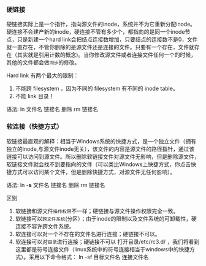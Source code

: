 ### 硬链接

硬链接实际上是一个指针，指向源文件的inode，系统并不为它重新分配inode。硬连接不会建产新的inode，硬连接不管有多少个，都指向的是同一个inode节点，只是新建一个hard link会把结点连接数增加，只要结点的连接数不是0，文件就一直存在，不管你删除的是源文件还是连接的文件。只要有一个存在，文件就存在（其实就是引用计数的概念)。当你修改源文件或者连接文件任何一个的时候，其他的文件都会做`同步`的修改。

Hard link 有两个最大的限制： 

1. 不能跨 filesystem ，因为不同的 filesystem 有不同的 inode table。 
2. 不能 link 目录！

语法:
  ln 文件名 链接名
  删除 rm 链接名



### 软连接（快捷方式）

​    软链接最直观的解释：相当于Windows系统的快捷方式，是一个独立文件（拥有独立的inode,与源文件inode无关），该文件的内容是源文件的路径指针，通过该链接可以访问到源文件。所以删除软链接文件对源文件无影响，但是删除源文件，软链接文件就会找不到要指向的文件（可以类比Windows上快捷方式，你点击快捷方式可以访问某个文件，但是删除快捷方式，对源文件无任何影响）。

语法:
      ln -**s** 文件名 链接名
	删除 rm 链接名

区别
1. 软链接和源文件`操作权限`不一样；硬链接与源文件操作权限完全一致。
2. 软链接可以`跨文件系统`(分区）；由于inode的限制以及文件系统的可卸载性，硬连接不容许跨文件系统。
3. 软连接可以对一个不存在的文件名进行连接；硬链接不可以。
4. 软连接可以对`目录`进行连接；硬链接不可以
     打开目录/etc/rc3.d/ ，我们将看到这里都是符号连接文件（linux系统中的符号连接相当于windows中的快捷方式）。采用以下命令格式：
       ln -sf 目标文件名 连接文件名




